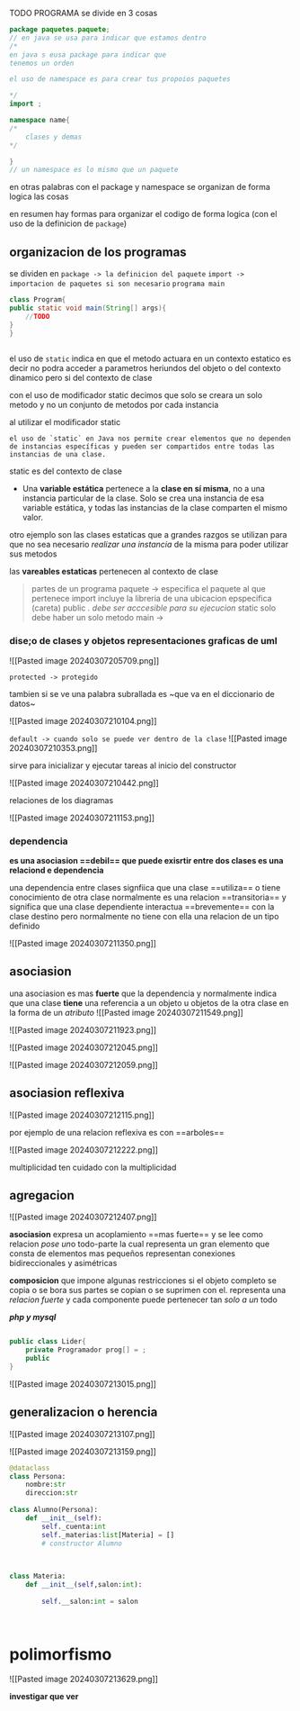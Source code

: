 
TODO PROGRAMA 
se divide en 3 cosas

```java
package paquetes.paquete;
// en java se usa para indicar que estamos dentro
/*
en java s eusa package para indicar que
tenemos un orden 

el uso de namespace es para crear tus propoios paquetes

*/
import ; 
```

```cs
namespace name{
/*
	clases y demas
*/

}
// un namespace es lo mismo que un paquete
```


en otras palabras con el package y namespace se organizan de forma logica las cosas

en resumen hay formas para organizar el codigo de forma logica (con el uso de la definicion de `package`)


## organizacion de los programas

se dividen en 
`package -> la definicion del paquete`
`import -> importacion de paquetes si son necesario`
`programa main`



```java
class Program{
public static void main(String[] args){
	//TODO
}
}
 
```
el uso de `static` indica en que el metodo actuara en un contexto estatico
es decir no podra acceder a parametros heriundos del objeto o del contexto dinamico
pero si del contexto de clase

con el uso de modificador static decimos que solo se creara un solo 
metodo y no un conjunto de metodos por cada instancia


al utilizar el modificador static


```
el uso de `static` en Java nos permite crear elementos que no dependen de instancias específicas y pueden ser compartidos entre todas las instancias de una clase.
```



static es del contexto de clase


- Una **variable estática** pertenece a la **clase en sí misma**, no a una instancia particular de la clase. Solo se crea una instancia de esa variable estática, y todas las instancias de la clase comparten el mismo valor.

otro ejemplo son las clases estaticas que a grandes razgos se utilizan para que no sea necesario *realizar una instancia* de la misma para poder utilizar sus metodos

las **vareables estaticas** pertenecen al contexto de clase


> partes de un programa
> paquete -> especifica el paquete al que pertenece
> import incluye la libreria de una ubicacion epspecifica (careta)
> public _. debe ser acccesible para su ejecucion_
> static solo debe haber un solo metodo
> main -> 



### dise;o de clases y objetos representaciones graficas de uml

![[Pasted image 20240307205709.png]]


`protected -> protegido`


tambien si se ve una palabra subrallada es ~que va en el diccionario de datos~


![[Pasted image 20240307210104.png]]



`default -> cuando solo se puede ver dentro de la clase`
![[Pasted image 20240307210353.png]]


sirve para inicializar y ejecutar tareas al inicio del constructor

![[Pasted image 20240307210442.png]]


relaciones de los diagramas





![[Pasted image 20240307211153.png]]


### dependencia

**es una asociasion ==debil== que puede exisrtir entre dos clases es una relaciond e dependencia**

una dependencia entre clases signfiica que una clase ==utiliza== o tiene conocimiento de otra clase normalmente es una relacion ==transitoria== y significa que una clase dependiente interactua ==brevemente== con la clase destino pero normalmente no tiene con ella una relacion de un tipo definido

![[Pasted image 20240307211350.png]]


## asociasion 

una asociasion es mas **fuerte** que la dependencia y normalmente indica que una clase **tiene** una referencia a un objeto u objetos de la otra clase en la forma de un *atributo*
![[Pasted image 20240307211549.png]]



![[Pasted image 20240307211923.png]]


![[Pasted image 20240307212045.png]]


![[Pasted image 20240307212059.png]]

## asociasion reflexiva
![[Pasted image 20240307212115.png]]



por ejemplo de una relacion reflexiva es con ==arboles==

![[Pasted image 20240307212222.png]]



multiplicidad ten cuidado con la multiplicidad


## agregacion


![[Pasted image 20240307212407.png]]


**asociasion**
expresa un acoplamiento ==mas fuerte==
y se lee como relacion *pose un*o todo-parte
la cual representa un gran elemento que consta de elementos mas pequeños representan conexiones bidireccionales y asimétricas

**composicion**
que impone algunas restricciones si el objeto completo se copia o se bora sus partes se copian o se suprimen con el.
representa una *relacion fuerte* y cada componente puede 
pertenecer tan *solo a un* todo


***php y mysql***



```cs

public class Lider{
	private Programador prog[] = ;
	public
}
```
![[Pasted image 20240307213015.png]]


## generalizacion o herencia

![[Pasted image 20240307213107.png]]

![[Pasted image 20240307213159.png]]


```py
@dataclass
class Persona:
	nombre:str
	direccion:str
	
class Alumno(Persona):
	def __init__(self):
		self._cuenta:int
		self._materias:list[Materia] = []
		# constructor Alumno
	
	

class Materia:
	def __init__(self,salon:int):
	
		self.__salon:int = salon
	
		

```

# polimorfismo


![[Pasted image 20240307213629.png]]

**investigar que ver**
